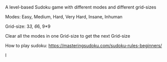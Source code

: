 A level-based Sudoku game with different modes and different grid-sizes

Modes: Easy, Medium, Hard, Very Hard, Insane, Inhuman

Grid-size: 3*3, 6*6, 9*9

Clear all the modes in one Grid-size to get the next Grid-size

How to play sudoku: https://masteringsudoku.com/sudoku-rules-beginners/

 I